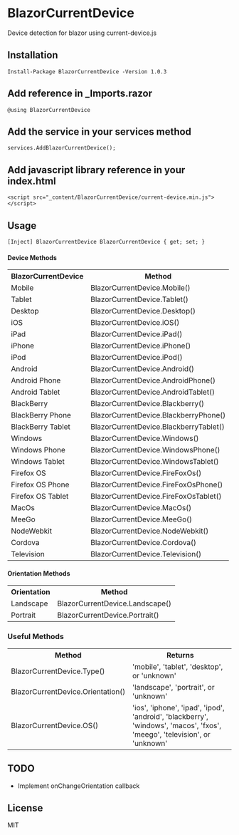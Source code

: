 # BlazorCurrentDevice
Device detection for blazor using current-device.js

## Installation

`Install-Package BlazorCurrentDevice -Version 1.0.3`

## Add reference in _Imports.razor

`@using BlazorCurrentDevice`

## Add the service in your services method

`services.AddBlazorCurrentDevice();`

## Add javascript library reference in your index.html
`<script src="_content/BlazorCurrentDevice/current-device.min.js"></script>`

## Usage
`
[Inject] BlazorCurrentDevice BlazorCurrentDevice { get; set; }
`

#### Device Methods

<table>
	<tr>
		<th>BlazorCurrentDevice</th>
		<th>Method</th>
	</tr>
	<tr>
		<td>Mobile</td>
		<td>BlazorCurrentDevice.Mobile()</td>
	</tr>
	<tr>
		<td>Tablet</td>
		<td>BlazorCurrentDevice.Tablet()</td>
	</tr>
	<tr>
		<td>Desktop</td>
		<td>BlazorCurrentDevice.Desktop()</td>
	</tr>
	<tr>
		<td>iOS</td>
		<td>BlazorCurrentDevice.iOS()</td>
	</tr>
	<tr>
		<td>iPad</td>
		<td>BlazorCurrentDevice.iPad()</td>
	</tr>
	<tr>
		<td>iPhone</td>
		<td>BlazorCurrentDevice.iPhone()</td>
	</tr>
	<tr>
		<td>iPod</td>
		<td>BlazorCurrentDevice.iPod()</td>
	</tr>
	<tr>
		<td>Android</td>
		<td>BlazorCurrentDevice.Android()</td>
	</tr>
	<tr>
		<td>Android Phone</td>
		<td>BlazorCurrentDevice.AndroidPhone()</td>
	</tr>
	<tr>
		<td>Android Tablet</td>
		<td>BlazorCurrentDevice.AndroidTablet()</td>
	</tr>
	<tr>
		<td>BlackBerry</td>
		<td>BlazorCurrentDevice.Blackberry()</td>
	</tr>
	<tr>
		<td>BlackBerry Phone</td>
		<td>BlazorCurrentDevice.BlackberryPhone()</td>
	</tr>
	<tr>
		<td>BlackBerry Tablet</td>
		<td>BlazorCurrentDevice.BlackberryTablet()</td>
	</tr>
	<tr>
		<td>Windows</td>
		<td>BlazorCurrentDevice.Windows()</td>
	</tr>
	<tr>
		<td>Windows Phone</td>
		<td>BlazorCurrentDevice.WindowsPhone()</td>
	</tr>
	<tr>
		<td>Windows Tablet</td>
		<td>BlazorCurrentDevice.WindowsTablet()</td>
	</tr>
	<tr>
		<td>Firefox OS</td>
		<td>BlazorCurrentDevice.FireFoxOs()</td>
	</tr>
	<tr>
		<td>Firefox OS Phone</td>
		<td>BlazorCurrentDevice.FireFoxOsPhone()</td>
	</tr>
	<tr>
		<td>Firefox OS Tablet</td>
		<td>BlazorCurrentDevice.FireFoxOsTablet()</td>
	</tr>
  <tr>
		<td>MacOs</td>
		<td>BlazorCurrentDevice.MacOs()</td>
	</tr>
	<tr>
		<td>MeeGo</td>
		<td>BlazorCurrentDevice.MeeGo()</td>
	</tr>
  <tr>
		<td>NodeWebkit</td>
		<td>BlazorCurrentDevice.NodeWebkit()</td>
	</tr>
   <tr>
		<td>Cordova</td>
		<td>BlazorCurrentDevice.Cordova()</td>
	</tr>
	<tr>
		<td>Television</td>
		<td>BlazorCurrentDevice.Television()</td>
	</tr>
</table>

#### Orientation Methods

<table>
	<tr>
		<th>Orientation</th>
		<th>Method</th>
	</tr>
	<tr>
		<td>Landscape</td>
		<td>BlazorCurrentDevice.Landscape()</td>
	</tr>
	<tr>
		<td>Portrait</td>
		<td>BlazorCurrentDevice.Portrait()</td>
	</tr>
</table>

### Useful Methods

<table>
	<tr>
		<th>Method</th>
		<th>Returns</th>
	</tr>
	<tr>
		<td>BlazorCurrentDevice.Type()</td>
		<td>'mobile', 'tablet', 'desktop', or 'unknown'</td>
	</tr>
	<tr>
		<td>BlazorCurrentDevice.Orientation()</td>
		<td>'landscape', 'portrait', or 'unknown'</td>
	</tr>
	<tr>
		<td>BlazorCurrentDevice.OS()</td>
		<td>'ios', 'iphone', 'ipad', 'ipod', 'android', 'blackberry', 'windows', 'macos', 'fxos', 'meego', 'television', or 'unknown'</td>
	</tr>
</table>

## TODO
- Implement onChangeOrientation callback

## License
MIT
